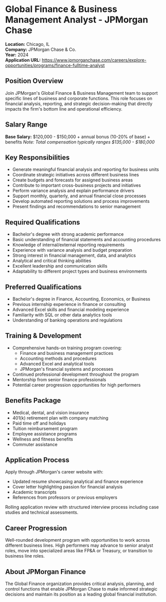 # Global Finance & Business Management Analyst - JPMorgan Chase
**Location:** Chicago, IL  
**Company:** JPMorgan Chase & Co.  
**Year:** 2024  
**Application URL:** https://www.jpmorganchase.com/careers/explore-opportunities/programs/finance-fulltime-analyst

## Position Overview
Join JPMorgan's Global Finance & Business Management team to support specific lines of business and corporate functions. This role focuses on financial analysis, reporting, and strategic decision-making that directly impacts the firm's bottom line and operational efficiency.

## Salary Range
**Base Salary:** $120,000 - $150,000 + annual bonus (10-20% of base) + benefits
*Note: Total compensation typically ranges $135,000 - $180,000*

## Key Responsibilities
- Generate meaningful financial analysis and reporting for business units
- Coordinate strategic initiatives across different business lines
- Create budgets and forecasts for assigned business areas
- Contribute to important cross-business projects and initiatives
- Perform variance analysis and explain performance drivers
- Support monthly, quarterly, and annual financial close processes
- Develop automated reporting solutions and process improvements
- Present findings and recommendations to senior management

## Required Qualifications
- Bachelor's degree with strong academic performance
- Basic understanding of financial statements and accounting procedures
- Knowledge of internal/external reporting requirements
- Experience with variance analysis and budget preparation
- Strong interest in financial management, data, and analytics
- Analytical and critical thinking abilities
- Excellent leadership and communication skills
- Adaptability to different project types and business environments

## Preferred Qualifications
- Bachelor's degree in Finance, Accounting, Economics, or Business
- Previous internship experience in finance or consulting
- Advanced Excel skills and financial modeling experience
- Familiarity with SQL or other data analytics tools
- Understanding of banking operations and regulations

## Training & Development
- Comprehensive hands-on training program covering:
  - Finance and business management practices
  - Accounting methods and procedures
  - Advanced Excel and analytical tools
  - JPMorgan's financial systems and processes
- Continued professional development throughout the program
- Mentorship from senior finance professionals
- Potential career progression opportunities for high performers

## Benefits Package
- Medical, dental, and vision insurance
- 401(k) retirement plan with company matching
- Paid time off and holidays
- Tuition reimbursement program
- Employee assistance programs
- Wellness and fitness benefits
- Commuter assistance

## Application Process
Apply through JPMorgan's career website with:
- Updated resume showcasing analytical and finance experience
- Cover letter highlighting passion for financial analysis
- Academic transcripts
- References from professors or previous employers

Rolling application review with structured interview process including case studies and technical assessments.

## Career Progression
Well-rounded development program with opportunities to work across different business lines. High performers may advance to senior analyst roles, move into specialized areas like FP&A or Treasury, or transition to business line roles.

## About JPMorgan Finance
The Global Finance organization provides critical analysis, planning, and control functions that enable JPMorgan Chase to make informed strategic decisions and maintain its position as a leading global financial institution.
